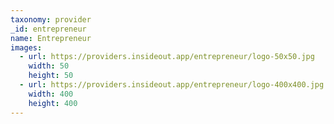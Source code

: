 ```yaml
---
taxonomy: provider
_id: entrepreneur
name: Entrepreneur
images:
  - url: https://providers.insideout.app/entrepreneur/logo-50x50.jpg
    width: 50
    height: 50
  - url: https://providers.insideout.app/entrepreneur/logo-400x400.jpg
    width: 400
    height: 400
---
```

